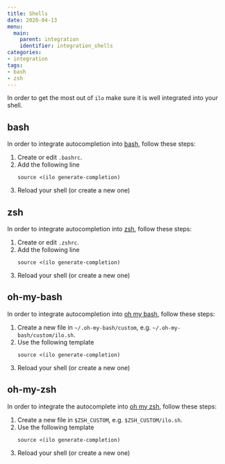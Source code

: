 ```yaml
---
title: Shells
date: 2020-04-13
menu:
  main:
    parent: integration
    identifier: integration_shells
categories:
- integration
tags:
- bash
- zsh
---
```


In order to get the most out of `ilo` make sure it is well integrated into your shell.

## bash

In order to integrate autocompletion into [bash](https://www.gnu.org/software/bash/), follow these steps:

1. Create or edit `.bashrc`.
2. Add the following line
    ```shell script
    source <(ilo generate-completion)
    ```
3. Reload your shell (or create a new one)

## zsh

In order to integrate autocompletion into [zsh](https://www.zsh.org/), follow these steps:

1. Create or edit `.zshrc`.
2. Add the following line
    ```shell script
    source <(ilo generate-completion)
    ```
3. Reload your shell (or create a new one)

## oh-my-bash

In order to integrate autocompletion into [oh my bash](https://github.com/ohmybash/oh-my-bash), follow these steps:

1. Create a new file in `~/.oh-my-bash/custom`, e.g. `~/.oh-my-bash/custom/ilo.sh`.
2. Use the following template
    ```shell script
    source <(ilo generate-completion)
    ```
3. Reload your shell (or create a new one)

## oh-my-zsh

In order to integrate the autocomplete into [oh my zsh](https://github.com/ohmyzsh/ohmyzsh), follow these steps:

1. Create a new file in `$ZSH_CUSTOM`, e.g. `$ZSH_CUSTOM/ilo.sh`.
2. Use the following template
    ```shell script
    source <(ilo generate-completion)
    ```
3. Reload your shell (or create a new one)
